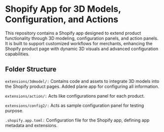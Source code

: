 # Shopify App for 3D Models, Configuration, and Actions

This repository contains a Shopify app designed to extend product functionality through 3D modeling, configuration panels, and action panels. It is built to support customized workflows for merchants, enhancing the Shopify product page with dynamic 3D visuals and advanced configuration capabilities.

## Folder Structure
`extensions/3dmodel/:`
Contains code and assets to integrate 3D models into the Shopify product pages. Added plane app for configuring all information.

`extensions/action/:`
Acts like configurations panel for each product.

`extensions/config2/:`
Acts as sample configuration panel for testing purpose.

`.shopify.app.toml:`
Configuration file for the Shopify app, defining app metadata and extensions.
